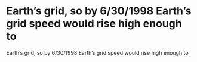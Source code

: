 # Earth’s grid, so by 6/30/1998 Earth’s grid speed would rise high enough to

Earth’s grid, so by 6/30/1998 Earth’s grid speed would rise high enough to
